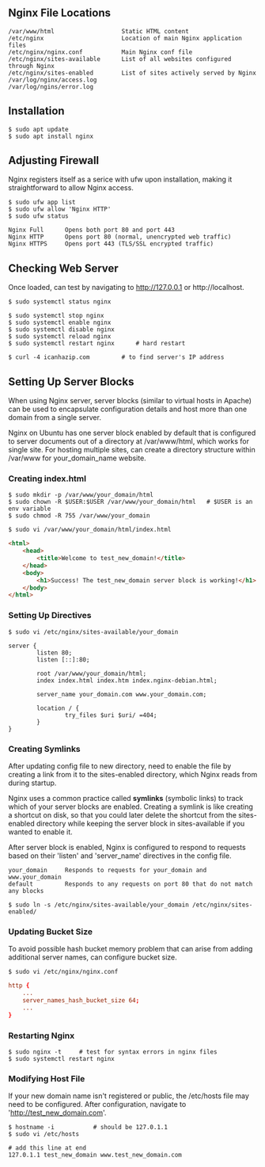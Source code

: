 ## Nginx File Locations

```
/var/www/html                   Static HTML content
/etc/nginx                      Location of main Nginx application files
/etc/nginx/nginx.conf           Main Nginx conf file
/etc/nginx/sites-available      List of all websites configured through Nginx
/etc/nginx/sites-enabled        List of sites actively served by Nginx
/var/log/nginx/access.log
/var/log/ngins/error.log
```

## Installation

```console
$ sudo apt update
$ sudo apt install nginx
```

## Adjusting Firewall

Nginx registers itself as a serice with ufw upon installation, making it straightforward to allow Nginx access.

```console
$ sudo ufw app list
$ sudo ufw allow 'Nginx HTTP'
$ sudo ufw status
```

```
Nginx Full      Opens both port 80 and port 443
Nginx HTTP      Opens port 80 (normal, unencrypted web traffic)
Nginx HTTPS     Opens port 443 (TLS/SSL encrypted traffic)
```

## Checking Web Server

Once loaded, can test by navigating to http://127.0.0.1 or http://localhost.

```console
$ sudo systemctl status nginx

$ sudo systemctl stop nginx
$ sudo systemctl enable nginx
$ sudo systemctl disable nginx
$ sudo systemctl reload nginx
$ sudo systemctl restart nginx      # hard restart

$ curl -4 icanhazip.com         # to find server's IP address
```

## Setting Up Server Blocks

When using Nginx server, server blocks (similar to virtual hosts in Apache) can be used to encapsulate configuration details and host more than one domain from a single server.

Nginx on Ubuntu has one server block enabled by default that is configured to server documents out of a directory at /var/www/html, which works for single site. For hosting multiple sites, can create a directory structure within /var/www for your_domain_name website.

### Creating index.html

```console
$ sudo mkdir -p /var/www/your_domain/html
$ sudo chown -R $USER:$USER /var/www/your_domain/html   # $USER is an env variable
$ sudo chmod -R 755 /var/www/your_domain

$ sudo vi /var/www/your_domain/html/index.html
```

```html
<html>
    <head>
        <title>Welcome to test_new_domain!</title>
    </head>
    <body>
        <h1>Success! The test_new_domain server block is working!</h1>
    </body>
</html>
```

### Setting Up Directives

```console
$ sudo vi /etc/nginx/sites-available/your_domain
```

```
server {
        listen 80;
        listen [::]:80;

        root /var/www/your_domain/html;
        index index.html index.htm index.nginx-debian.html;

        server_name your_domain.com www.your_domain.com;

        location / {
                try_files $uri $uri/ =404;
        }
}
```

### Creating Symlinks

After updating config file to new directory, need to enable the file by creating a link from it to the sites-enabled directory, which Nginx reads from during startup.

Nginx uses a common practice called **symlinks** (symbolic links) to track which of your server blocks are enabled. Creating a symlink is like creating a shortcut on disk, so that you could later delete the shortcut from the sites-enabled directory while keeping the server block in sites-available if you wanted to enable it.

After server block is enabled, Nginx is configured to respond to requests based on their 'listen' and 'server_name' directives in the config file.

```
your_domain     Responds to requests for your_domain and www.your_domain
default         Responds to any requests on port 80 that do not match any blocks
```

```console
$ sudo ln -s /etc/nginx/sites-available/your_domain /etc/nginx/sites-enabled/
```

### Updating Bucket Size

To avoid possible hash bucket memory problem that can arise from adding additional server names, can configure bucket size.

```console
$ sudo vi /etc/nginx/nginx.conf
```

```conf
http {
    ...
    server_names_hash_bucket_size 64;
    ...
}
```

### Restarting Nginx

```console
$ sudo nginx -t     # test for syntax errors in nginx files
$ sudo systemctl restart nginx
```

### Modifying Host File

If your new domain name isn't registered or public, the /etc/hosts file may need to be configured. After configuration, navigate to 'http://test_new_domain.com'.

```console
$ hostname -i           # should be 127.0.1.1
$ sudo vi /etc/hosts
```

```
# add this line at end
127.0.1.1 test_new_domain www.test_new_domain.com
```
